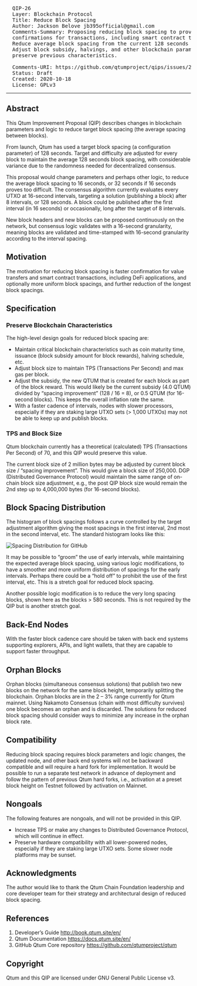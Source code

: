 <pre>
  QIP-26
  Layer: Blockchain Protocol
  Title: Reduce Block Spacing
  Author: Jackson Belove jb395official@gmail.com
  Comments-Summary: Proposing reducing block spacing to provide faster
  confirmations for transactions, including smart contract transactions.
  Reduce average block spacing from the current 128 seconds to 16 seconds.
  Adjust block subsidy, halvings, and other blockchain parameters to
  preserve previous characteristics.

  Comments-URI: https://github.com/qtumproject/qips/issues/26
  Status: Draft
  Created: 2020-10-18
  License: GPLv3
</pre>

***

## Abstract ##

This Qtum Improvement Proposal (QIP) describes changes in blockchain parameters and logic to reduce target block spacing (the average spacing between blocks). 

From launch, Qtum has used a target block spacing (a configuration parameter) of 128 seconds. Target and difficulty are adjusted for every block to maintain the average 128 seconds block spacing, with considerable variance due to the randomness needed for decentralized consensus.

This proposal would change parameters and perhaps other logic, to reduce the average block spacing to 16 seconds, or 32 seconds if 16 seconds proves too difficult. The consensus algorithm currently evaluates every UTXO at 16-second intervals, targeting a solution (publishing a block) after 8 intervals, or 128 seconds. A block could be published after the first interval (in 16 seconds) or occasionally, long after the target of 8 intervals.

New block headers and new blocks can be proposed continuously on the network, but consensus logic validates with a 16-second granularity, meaning blocks are validated and time-stamped with 16-second granularity according to the interval spacing.

## Motivation ##

The motivation for reducing block spacing is faster confirmation for value transfers and smart contract transactions, including DeFi applications, and optionally more uniform block spacings, and further reduction of the longest block spacings.

## Specification ##

### Preserve Blockchain Characteristics ###

The high-level design goals for reduced block spacing are:

* Maintain critical blockchain characteristics such as coin maturity time, issuance (block subsidy amount for block rewards), halving schedule, etc.
* Adjust block size to maintain TPS (Transactions Per Second) and max gas per block.
* Adjust the subsidy, the new QTUM that is created for each block as part of the block reward. This would likely be the current subsidy (4.0 QTUM) divided by “spacing improvement” (128 / 16 = 8), or 0.5 QTUM (for 16-second blocks). This keeps the overall inflation rate the same.
* With a faster cadence of intervals, nodes with slower processors, especially if they are staking large UTXO sets (> 1,000 UTXOs) may not be able to keep up and publish blocks.


### TPS and Block Size ###

Qtum blockchain currently has a theoretical (calculated) TPS (Transactions Per Second) of 70, and this QIP would preserve this value.

The current block size of 2 million bytes may be adjusted by current block size / “spacing improvement”. This would give a block size of 250,000. DGP (Distributed Governance Protocol) would maintain the same range of on-chain block size adjustment, e.g., the post QIP block size would remain the 2nd step up to 4,000,000 bytes (for 16-second blocks). 

## Block Spacing Distribution ##

The histogram of block spacings follows a curve controlled by the target adjustment algorithm giving the most spacings in the first interval, 2nd most in the second interval, etc. The standard histogram looks like this:

![Spacing Distribution for GitHub](https://user-images.githubusercontent.com/29760787/96398921-05369b80-119b-11eb-96ba-8b10dd2567fb.jpg) 

It may be possible to “groom” the use of early intervals, while maintaining the expected average block spacing, using various logic modifications, to have a smoother and more uniform distribution of spacings for the early intervals. Perhaps there could be a “hold off” to prohibit the use of the first interval, etc. This is a stretch goal for reduced block spacing. 

Another possible logic modification is to reduce the very long spacing blocks, shown here as the blocks > 580 seconds. This is not required by the QIP but is another stretch goal.

## Back-End Nodes ##

With the faster block cadence care should be taken with back end systems supporting explorers, APIs, and light wallets, that they are capable to support faster throughput.

## Orphan Blocks ##

Orphan blocks (simultaneous consensus solutions) that publish two new blocks on the network for the same block height, temporarily splitting the blockchain. Orphan blocks are in the 2 – 3% range currently for Qtum mainnet. Using Nakamoto Consensus (chain with most difficulty survives) one block becomes an orphan and is discarded. The solutions for reduced block spacing should consider ways to minimize any increase in the orphan block rate.

## Compatibility ##

Reducing block spacing requires block parameters and logic changes, the updated node, and other back end systems will not be backward compatible and will require a hard fork for implementation. It would be possible to run a separate test network in advance of deployment and follow the pattern of previous Qtum hard forks, i.e., activation at a preset block height on Testnet followed by activation on Mainnet.

## Nongoals ##

The following features are nongoals, and will not be provided in this QIP.

* Increase TPS or make any changes to Distributed Governance Protocol, which will continue in effect.
* Preserve hardware compatibility with all lower-powered nodes, especially if they are staking large UTXO sets. Some slower node platforms may be sunset.

## Acknowledgments ##

The author would like to thank the Qtum Chain Foundation leadership and core developer team for their strategy and architectural design of reduced block spacing.

## References ##

1. Developer’s Guide http://book.qtum.site/en/
2. Qtum Documentation https://docs.qtum.site/en/
3. GitHub Qtum Core repository https://github.com/qtumproject/qtum

## Copyright ##

Qtum and this QIP are licensed under GNU General Public License v3.
